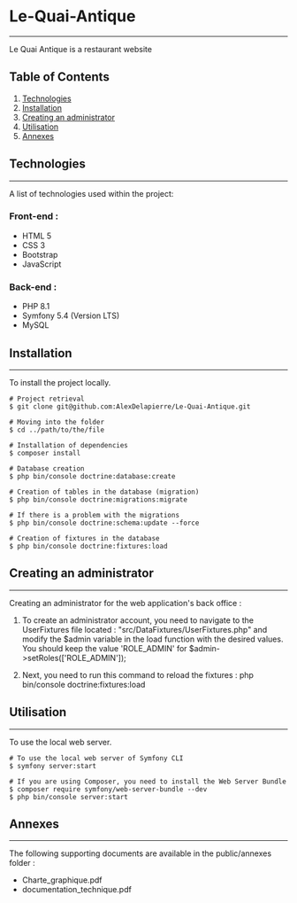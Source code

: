 # Le-Quai-Antique
***
Le Quai Antique is a restaurant website 

## Table of Contents
1. [Technologies](#technologies)
2. [Installation](#installation)
3. [Creating an administrator](#creating-an-administrator)
4. [Utilisation](#utilisation)
5. [Annexes](#annexes)

## Technologies
***
A list of technologies used within the project:

### Front-end :
* HTML 5 
* CSS 3 
* Bootstrap 
* JavaScript 
### Back-end :
* PHP 8.1 
* Symfony 5.4 (Version LTS) 
* MySQL 

## Installation
***
To install the project locally.

```
# Project retrieval
$ git clone git@github.com:AlexDelapierre/Le-Quai-Antique.git

# Moving into the folder
$ cd ../path/to/the/file

# Installation of dependencies
$ composer install

# Database creation
$ php bin/console doctrine:database:create

# Creation of tables in the database (migration)
$ php bin/console doctrine:migrations:migrate

# If there is a problem with the migrations
$ php bin/console doctrine:schema:update --force

# Creation of fixtures in the database 
$ php bin/console doctrine:fixtures:load
```

## Creating an administrator
***
Creating an administrator for the web application's back office :

1. To create an administrator account, you need to navigate to the UserFixtures file located : 
"src/DataFixtures/UserFixtures.php" and modify the $admin variable in the load function with the desired values.
You should keep the value 'ROLE_ADMIN' for $admin->setRoles(['ROLE_ADMIN']);

2. Next, you need to run this command to reload the fixtures :
php bin/console doctrine:fixtures:load

## Utilisation 
***
To use the local web server.

```
# To use the local web server of Symfony CLI
$ symfony server:start

# If you are using Composer, you need to install the Web Server Bundle
$ composer require symfony/web-server-bundle --dev
$ php bin/console server:start
```
## Annexes
***
The following supporting documents are available in the public/annexes folder :

* Charte_graphique.pdf
* documentation_technique.pdf

